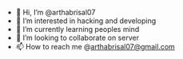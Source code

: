 - 👋 Hi, I’m @arthabrisal07
- 👀 I’m interested in hacking and developing 
- 🌱 I’m currently learning peoples mind
- 💞️ I’m looking to collaborate on server
- 📫 How to reach me @arthabrisal07@gmail.com

<!---
arthabrisal07/arthabrisal07 is a ✨ special ✨ repository because its `README.md` (this file) appears on your GitHub profile.
You can click the Preview link to take a look at your changes.
--->
